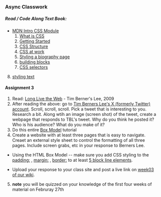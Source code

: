 ### Async Classwork
##### Read / Code Along Text Book:
* [MDN Intro CSS Module](https://developer.mozilla.org/en-US/docs/Learn/CSS/First_steps)
  1. [What is CSS](https://developer.mozilla.org/en-US/docs/Learn/CSS/First_steps/What_is_CSS)
  2. [Getting Started](https://developer.mozilla.org/en-US/docs/Learn/CSS/First_steps/Getting_started)
  3. [CSS Structure](https://developer.mozilla.org/en-US/docs/Learn/CSS/First_steps/How_CSS_is_structured)
  4. [CSS at work](https://developer.mozilla.org/en-US/docs/Learn/CSS/First_steps/How_CSS_works)
  5. [Styling a biography page](https://developer.mozilla.org/en-US/docs/Learn/CSS/First_steps/Styling_a_biography_page)
  6. [building blocks](https://developer.mozilla.org/en-US/docs/Learn/CSS/Building_blocks)
  7. [CSS selectors](https://developer.mozilla.org/en-US/docs/Learn/CSS/Building_blocks/Selectors)
8. [styling text](https://developer.mozilla.org/en-US/docs/Learn/CSS/Styling_text)


#### Assignment 3
1. Read: [Long Live the Web](https://www.scientificamerican.com/article/long-live-the-web/) - Tim Berner's Lee, 2009
2. After reading the above: go to [Tim Berners Lee's X (formerly Twitter) account](https://twitter.com/timberners_lee?lang=en). Scroll, scroll, scroll. Pick a tweet that is interesting to you. Research a bit. Along wtih an image (screen shot) of the tweet, create a webpage that responds to TBL's tweet. Why do you think he posted it? Who is his audience? What do you make of it?
3. Do this entire [Box Model](https://developer.mozilla.org/en-US/docs/Learn/CSS/Building_blocks/The_box_model) tutorial
4. Create a website with at least three pages that is easy to navigate. Creaet an external style sheet to control the formatting of all three pages. Include screen grabs, etc in your response to Berners Lee.
  * Using the HTML Box Model -- make sure you add CSS styling to the [padding:](https://developer.mozilla.org/en-US/docs/Web/CSS/padding) , [margin:](https://developer.mozilla.org/en-US/docs/Web/CSS/margin) , [border:](https://developer.mozilla.org/en-US/docs/Web/CSS/border) to at least [5 block line elements](https://developer.mozilla.org/en-US/docs/Glossary/Block-level_content).  

 * Upload your response to your class site and post a live link on [week03 of our wiki](https://github.com/rebleo/webProductionSpring2024/wiki/Week-03).
5. **note** you will be quizzed on your knowledge of the first four weeks of material on Februray 27th